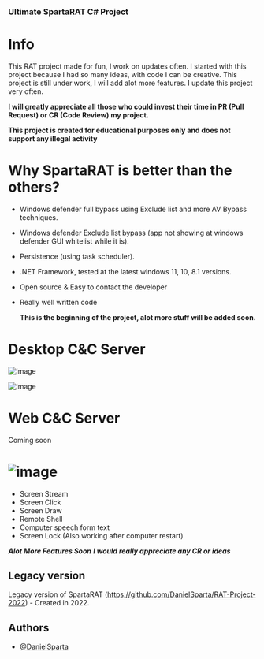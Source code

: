### Ultimate SpartaRAT C# Project
# Info
This RAT project made for fun, I work on updates often.
I started with this project because I had so many ideas, with code I can be creative. This project is still under work, I will add alot more features.
I update this project very often.

**I will greatly appreciate all those who could invest their time in PR (Pull Request) or CR (Code Review) my project.**

**This project is created for educational purposes only and does not support any illegal activity**

# Why SpartaRAT is better than the others?
- Windows defender full bypass using Exclude list and more AV Bypass techniques.
- Windows defender Exclude list bypass (app not showing at windows defender GUI whitelist while it is).
- Persistence (using task scheduler).
- .NET Framework, tested at the latest windows 11, 10, 8.1 versions.
- Open source & Easy to contact the developer
- Really well written code

  **This is the beginning of the project, alot more stuff will be added soon.**

# Desktop C&C Server
![image](https://github.com/DanielSparta/2024-RAT-projet/assets/111179755/21ed04f8-30e4-49c7-95a0-9231817bb765)

![image](https://github.com/DanielSparta/2024-RAT-projet/assets/111179755/d228432f-87b1-4a0e-8c2f-5643d0385c13)

# Web C&C Server
Coming soon

# ![image](https://github.com/DanielSparta/2024-RAT-projet/assets/111179755/78b29c43-c1ec-44ad-8c72-1369ed527d64)
- Screen Stream
- Screen Click
- Screen Draw
- Remote Shell
- Computer speech form text
- Screen Lock (Also working after computer restart)
  
**_Alot More Features Soon_**
**_I would really appreciate any CR or ideas_**

## Legacy version
Legacy version of SpartaRAT (https://github.com/DanielSparta/RAT-Project-2022) - Created in 2022.

## Authors

- [@DanielSparta](https://github.com/DanielSparta)
